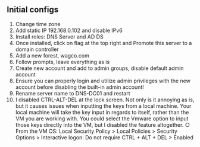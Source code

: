 ## Initial configs
1. Change time zone
2. Add static IP 192.168.0.102 and disable IPv6
3. Install roles: DNS Server and AD DS
4. Once installed, click on flag at the top right and Promote this server to a domain controller
5. Add a new forest, wagco.com
6. Follow prompts, leave everything as is
7. Create new account and add to admin groups, disable default admin account
8. Ensure you can properly login and utilize admin privileges with the new account before disabling the built-in admin account!
9. Rename server name to DNS-DC01 and restart
10. I disabled CTRL-ALT-DEL at the lock screen. Not only is it annoying as is, but it causes issues when inputting the keys from a local machine. Your local machine will take the key input in regards to itself, rather than the VM you are working with. You could select the Vmware option to input those keys directly into the VM, but I disabled the feature altogether.
○	From the VM OS: Local Security Policy > Local Policies > Security Options > Interactive logon: Do not require CTRL + ALT + DEL > Enabled

